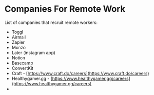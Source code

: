 
# Companies For Remote Work

List of companies that recruit remote workers:
-   Toggl
-   Airmail
-   Zapier
-   Monzo
-   Later (instagram app)
-   Notion
-   Basecamp
-   ConvertKit
-   Craft - [https://www.craft.do/careers](https://www.craft.do/careers)
-   Healthygamer.gg - [https://www.healthygamer.gg/careers](https://www.healthygamer.gg/careers)
- 